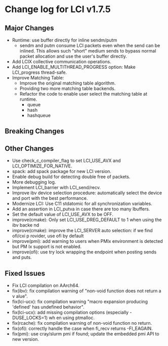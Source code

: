 # Change log for LCI v1.7.5

## Major Changes
- Runtime: use buffer directly for inline sendm/putm
  - sendm and putm consume LCI packets even when the send can be inlined.
    This allows such "short" medium sends to bypass normal packet allocation
    and use the user's buffer directly.
- Add LCIX collective communication operations.
- Add LCI_ENABLE_MULTITHREAD_PROGRESS option: Make LCI_progress thread-safe.
- Improve Matching Table: 
  - Improve the original matching table algorithm.
  - Providing two more matching table backends.
  - Refactor the code to enable user select the matching table at runtime.
    - queue
    - hash
    - hashqueue

## Breaking Changes

## Other Changes
- Use check_c_compiler_flag to set LCI_USE_AVX and LCI_OPTIMIZE_FOR_NATIVE.
- spack: add spack package for new LCI version.
- Enable debug build for detecting double free of packets.
- More debugging log.
- Implement LCI_barrier with LCI_send/recv.
- Improve ibv device selection procedure: automatically select the device and
  port with the best performance.
- Modernize LCI: Use C11 stdatomic for all synchronization variables.
- Add an assertion in LCI_putva in case there are too many lbuffers.
- Set the default value of LCI_USE_AVX to be OFF.
- improve(cmake): Only set LCI_USE_DREG_DEFAULT to 1 when using the ibv backe
  nd
- improve(cmake): improve the LCI_SERVER auto selection: if we find ofi/cxi p
  rovider, use ofi by default
- improve(pmi): add warning to users when PMIx environment is detected but PM
  Ix support is not enabled.
- improve(ofi): use try lock wrapping the endpoint when posting sends and puts.

## Fixed Issues
- Fix LCI compilation on AArch64.
- fix(ibv): fix compilation warning of "non-void function does not return a v
  alue".
- fix(lci-ucx): fix compilation warning "macro expansion producing 'defined'
  has undefined behavior".
- fix(lci-ucx): add missing compilation options (especially -DUSE_LOCKS=1) wh
  en using ptmalloc.
- fix(rcache): fix compilation warning of non-void function no return.
- fix(ofi): correctly handle the case when fi_recv returns -FI_EAGAIN.
- fix(pmi): use cray/slurm pmi if found; update the embedded pmi API to new version.